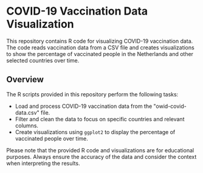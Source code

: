 # COVID-19 Vaccination Data Visualization

This repository contains R code for visualizing COVID-19 vaccination data. The code reads vaccination data from a CSV file and creates visualizations to show the percentage of vaccinated people in the Netherlands and other selected countries over time.

## Overview

The R scripts provided in this repository perform the following tasks:

- Load and process COVID-19 vaccination data from the "owid-covid-data.csv" file.
- Filter and clean the data to focus on specific countries and relevant columns.
- Create visualizations using `ggplot2` to display the percentage of vaccinated people over time.

Please note that the provided R code and visualizations are for educational purposes. Always ensure the accuracy of the data and consider the context when interpreting the results.

